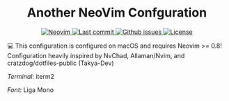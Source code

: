 <h1 align="center">Another NeoVim Confguration</h1>
<div align="center"><p>
    <a href="https://github.com/neovim/neovim">
      <img src="https://img.shields.io/badge/Neovim-0.9.0-blueviolet.svg?style=flat-square&logo=Neovim&color=90E59A&logoColor=white" alt="Neovim"/>
    </a>
    <a href="https://github.com/wchan-dev/nvim/pulse">
      <img src="https://img.shields.io/github/last-commit/wchan-dev/nvim" alt="Last commit"/>
    </a>
    <a href="https://github.com/wchan-dev/nvim/issues">
      <img src="https://img.shields.io/github/issues/wchan-dev/nvim.svg?style=flat-square&label=Issues&color=F05F40" alt="Github issues"/>
    </a>
    <!-- <a href="https://github.com/wchan-dev/nvim/actions/workflows/ci.yml"> -->
    <!--   <img src="https://github.com/wchan-dev/nvim/actions/workflows/ci.yml/badge.svg" alt="CI Status"/> -->
    </a>
    <a href="https://github.com/wchan-dev/nvim/blob/LICENSE">
      <img src="https://img.shields.io/github/license/wchan-dev/nvim?style=flat-square&logo=MIT&label=License" alt="License"/>
    </a>
</p>

</div>

💻 This configuration is configured on macOS and requires Neovim >= 0.8!
Configuration heavily inspired by NvChad, Allaman/Nvim, and cratzdog/dotfiles-public (Takya-Dev)

_Terminal_: iterm2

_Font_: Liga Mono


